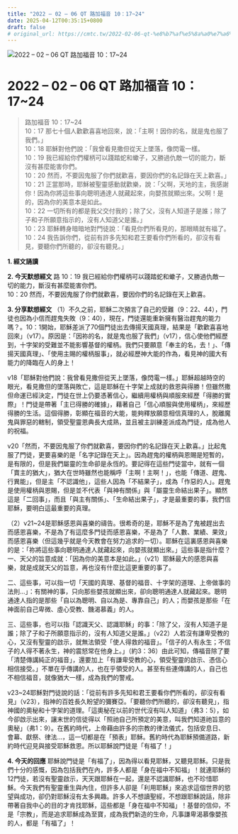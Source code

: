 ```yaml
---
title: "2022 – 02 – 06 QT 路加福音 10：17~24"
date: 2025-04-12T00:35:15+0800
draft: false
# original_url: https://cmtc.tw/2022-02-06-qt-%e8%b7%af%e5%8a%a0%e7%a6%8f%e9%9f%b3-10%ef%bc%9a1724
---
```


![2022 – 02 – 06 QT 路加福音 10：17\~24](/images/qt.jpg   "2022 – 02 – 06 QT 路加福音 10：17\~24")

# 2022 – 02 – 06 QT 路加福音 10：17\~24

> 路加福音 10：17\~24  
> 10：17 那七十個人歡歡喜喜地回來，說：「主啊！因你的名，就是鬼也服了我們。」  
> 10：18 耶穌對他們說：「我曾看見撒但從天上墜落，像閃電一樣。  
> 10：19 我已經給你們權柄可以踐踏蛇和蠍子，又勝過仇敵一切的能力，斷沒有甚麼能害你們。  
> 10：20 然而，不要因鬼服了你們就歡喜，要因你們的名記錄在天上歡喜。」  
> 10：21 正當那時，耶穌被聖靈感動就歡樂，說：「父啊，天地的主，我感謝你！因為你將這些事向聰明通達人就藏起來，向嬰孩就顯出來。父啊！是的，因為你的美意本是如此。  
> 10：22 一切所有的都是我父交付我的；除了父，沒有人知道子是誰；除了子和子所願意指示的，沒有人知道父是誰。」  
> 10：23 耶穌轉身暗暗地對門徒說：「看見你們所看見的，那眼睛就有福了。  
> 10：24 我告訴你們，從前有許多先知和君王要看你們所看的，卻沒有看見，要聽你們所聽的，卻沒有聽見。」

**1. 經文誦讀**

**2.  今天默想經文**
路 10：19 我已經給你們權柄可以踐踏蛇和蠍子，又勝過仇敵一切的能力，斷沒有甚麼能害你們。  
10：20 然而，不要因鬼服了你們就歡喜，要因你們的名記錄在天上歡喜。

**3. 分享默想經文**
（1）不久之前，耶穌二次預言了自己的受難（9：22、44），門徒也因為小信而趕鬼失敗（9：40），現在，門徒還能重新擁有醫治趕鬼的能力嗎？。10：1開始，耶穌差派了70個門徒出去傳揚天國真理，結果是「歡歡喜喜地回來」（v17）。原因是：「因祢的名，就是鬼也服了我們」（v17），信心使他們經歷到，十字架的受難並不能影響基督的權柄。我們只要願意「奉主的名，去！」、「傳揚天國真理」、「使用主賜的權柄服事」，就必經歷神大能的作為，看見神的國大有能力的降臨在人的身上！

v18「耶穌對他們說：我曾看見撒但從天上墜落，像閃電一樣。」耶穌超越時空的眼光，看見撒但的墜落與敗亡，這是耶穌在十字架上成就的救恩與得勝！但雖然撒但命運已經決定，門徒在世上仍要憑著信心，繼續用權柄與順服來經歷「得勝的實際」！門徒是帶著「主已得勝的確據」，藉著自己「信心順服與使用權柄」，來經歷得勝的生活。這個得勝，彰顯在福音的大能，能夠釋放願意相信真理的人，脫離魔鬼與罪惡的轄制，領受聖靈恩典長大成熟，並且被主訓練差派成為門徒，成為他人的祝福。

v20「然而，不要因鬼服了你們就歡喜，要因你們的名記錄在天上歡喜。」比起鬼服了門徒，更要喜樂的是「名字記錄在天上」。因為趕鬼的權柄與恩賜是短暫的，是有限的，但是我們屬靈的生命卻是永恆的。要記得在這些門徒當中，就有一個「賣主的猶大」，猶大在世時雖然也能稱呼「主啊！主啊！」，也能「傳道、趕鬼、行異能」，但是主「不認識他」，這些人因為「不結果子」，成為「作惡的人」。趕鬼是使用權柄與恩賜，但是並不代表「與神有關係」與「屬靈生命結出果子」。顯然這是「二回事」，而且「與主有關係」、「生命結出果子」，才是最重要的事，我們信耶穌，要明白這最重要的真理。

（2）v21\~24是耶穌感恩與喜樂的禱告。很希奇的是，耶穌不是為了鬼被趕出去而感恩喜樂，不是為了有這麼多門徒而感恩喜樂，不是為了「人數、業績、果效」而感恩喜樂（但這幾乎就是今天教會在努力追求的一切）。耶穌在這裏感恩與喜樂的是：「祢將這些事向聰明通達人就藏起來，向嬰孩就顯出來。」這些事是指什麼？  
一、天父的旨意成就：「因為你的美意本是如此。」（v21）耶穌最大的感恩與喜樂，就是成就天父的旨意，再也沒有什麼比這更重要的事了。

二、這些事，可以指一切「天國的真理、基督的福音、十字架的道理、上帝做事的法則…」：有關神的事，只向那些嬰孩就顯出來，卻向聰明通達人就藏起來。聰明通達人指的是那些「自以為聰明、自以為是、專靠自己」的人；而嬰孩是那些「在神面前自己卑微、虛心受教、饑渴慕義」的人。

三、這些事，也可以指「認識天父、認識耶穌」的事：「除了父，沒有人知道子是誰；除了子和子所願意指示的，沒有人知道父是誰。」（v22）人若沒有謙卑受教的心，又沒有聖靈的啟示，就無法領受「使人得救的福音」。「信子的人有永生；不信子的人得不著永生，神的震怒常在他身上。」（約3：36）由此可知，傳福音除了要「清楚傳講純正的福音」，還要加上「有謙卑受教的心，領受聖靈的啟示、憑信心相信接受。」不單在乎傳講的人，也在乎領受的人。甚至有些連傳講的人，自己也不相信福音，就像猶大一樣，成為我們的警戒。

v23\~24耶穌對門徒說的話：「從前有許多先知和君王要看你們所看的，卻沒有看見」（v23），指神的百姓長久盼望的彌賽亞。「要聽你們所聽的，卻沒有聽見」，指神國的奧秘和十字架的道理。「這奧秘在以前的世代沒有叫人知道」（弗3：5），如今卻啟示出來，讓末世的信徒得以「照祂自己所預定的美意，叫我們知道祂旨意的奧秘」（弗1：9）。在舊約時代，上帝藉由許多的宗教的律法儀式，包括安息日、會幕、獻祭、律法…，這一切都是在「預表」耶穌。舊約時代為耶穌預備道路，新約時代迎見與接受耶穌救恩。所以耶穌說門徒是「有福了！」

**4. 今天的回應**
耶穌說門徒是「有福了」，因為得以看見耶穌，又聽見耶穌。只是我們十分的感慨，因為包括我們在內，許多人都是「身在福中不知福」！就連耶穌的12門徒，若沒有聖靈啟示，天天跟耶穌在一起，還是不認識耶穌，也不珍惜耶穌。今天我們有聖靈重生與內住，但許多人卻是「利用耶穌」來追求這個世界的慾望與成功，卻仍對耶穌沒有太多興趣。許多人不想讀聖經，不想跟耶穌說話，除非帶著自我中心的目的才肯找耶穌，這些都是「身在福中不知福」！基督的信仰，不是「宗教」，而是追求耶穌成為至寶，成為我們新造的生命，凡事謙卑渴慕像嬰孩的人，都是「有福了」！
